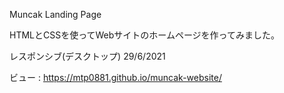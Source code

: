 Muncak Landing Page 

HTMLとCSSを使ってWebサイトのホームページを作ってみました。

レスポンシブ(デスクトップ) 29/6/2021

ビュー : https://mtp0881.github.io/muncak-website/
